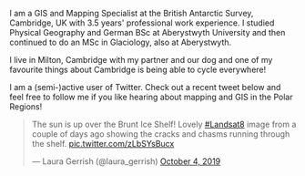 I am a GIS and Mapping Specialist at the British Antarctic Survey, Cambridge, UK with 3.5 years' professional work experience.
I studied Physical Geography and German BSc at Aberystwyth University and then continued to do an MSc in Glaciology, also at Aberystwyth.

I live in Milton, Cambridge with my partner and our dog and one of my favourite things about Cambridge is being able to cycle everywhere! 

I am a (semi-)active user of Twitter. Check out a recent tweet below and feel free to follow me if you like hearing about mapping and GIS in the Polar Regions!

<blockquote class="twitter-tweet"><p lang="en" dir="ltr">The sun is up over the Brunt Ice Shelf! Lovely <a href="https://twitter.com/hashtag/Landsat8?src=hash&amp;ref_src=twsrc%5Etfw">#Landsat8</a> image from a couple of days ago showing the cracks and chasms running through the shelf. <a href="https://t.co/zLbSYsBucx">pic.twitter.com/zLbSYsBucx</a></p>&mdash; Laura Gerrish (@laura_gerrish) <a href="https://twitter.com/laura_gerrish/status/1180105495526461441?ref_src=twsrc%5Etfw">October 4, 2019</a></blockquote> <script async src="https://platform.twitter.com/widgets.js" charset="utf-8"></script>
